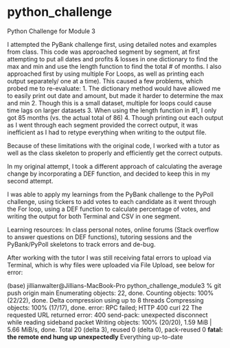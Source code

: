 # python_challenge
Python Challenge for Module 3


I attempted the PyBank challenge first, using detailed notes and examples from class. This code was approached segment by segment, at first attempting to put all dates and profits & losses in one dictionary to find the max and min and use the length function to find the total # of months. I also approached first by using multiple For Loops, as well as printing each output separately/ one at a time). This caused a few problems, which probed me to re-evaluate:
    1. The dictionary method would have allowed me to easily print out date and amount, but made it harder to determine the max and min
    2. Though this is a small dataset, multiple for loops could cause time lags on larger datasets 
    3. When using the length function in #1, I only got 85 months (vs. the actual total of 86)
    4. Though printing out each output as I went through each segment provided the correct output, it was inefficient as I had to retype everything when writing to the output file.
    
Because of these limitations with the original code, I worked with a tutor as well as the class skeleton to properly and efficiently get the correct outputs.

In my original attempt, I took a different approach of calculating the average change by incorporating a DEF function, and decided to keep this in my second attempt. 

I was able to apply my learnings from the PyBank challenge to the PyPoll challenge, using tickers to add votes to each candidate as it went through the For loop, using a DEF function to calculate percentage of votes, and writing the output for both Terminal and CSV in one segment.

Learning resources: In class personal notes, online forums (Stack overflow to answer questions on DEF functions), tutoring sessions and the PyBank/PyPoll skeletons to track errors and de-bug.


After working with the tutor I was still receiving fatal errors to upload via Terminal, which is why files were uploaded via File Upload, see below for error:

(base) jillianwalter@Jillians-MacBook-Pro python_challenge_module3 % git push origin main
Enumerating objects: 22, done.
Counting objects: 100% (22/22), done.
Delta compression using up to 8 threads
Compressing objects: 100% (17/17), done.
error: RPC failed; HTTP 400 curl 22 The requested URL returned error: 400
send-pack: unexpected disconnect while reading sideband packet
Writing objects: 100% (20/20), 1.59 MiB | 5.66 MiB/s, done.
Total 20 (delta 3), reused 0 (delta 0), pack-reused 0
**fatal: the remote end hung up unexpectedly**
Everything up-to-date
